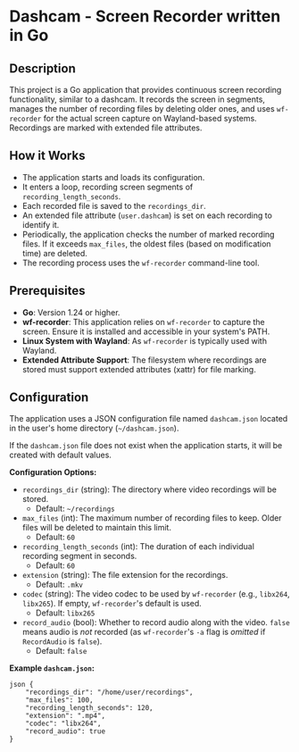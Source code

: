 # Dashcam - Screen Recorder written in Go

## Description

This project is a Go application that provides continuous screen recording functionality, similar to a dashcam. It records the screen in segments, manages the number of recording files by deleting older ones, and uses `wf-recorder` for the actual screen capture on Wayland-based systems. Recordings are marked with extended file attributes.

## How it Works

*   The application starts and loads its configuration.
*   It enters a loop, recording screen segments of `recording_length_seconds`.
*   Each recorded file is saved to the `recordings_dir`.
*   An extended file attribute (`user.dashcam`) is set on each recording to identify it.
*   Periodically, the application checks the number of marked recording files. If it exceeds `max_files`, the oldest files (based on modification time) are deleted.
*   The recording process uses the `wf-recorder` command-line tool.

## Prerequisites

*   **Go**: Version 1.24 or higher.
*   **wf-recorder**: This application relies on `wf-recorder` to capture the screen. Ensure it is installed and accessible in your system's PATH.
*   **Linux System with Wayland**: As `wf-recorder` is typically used with Wayland.
*   **Extended Attribute Support**: The filesystem where recordings are stored must support extended attributes (xattr) for file marking.

## Configuration

The application uses a JSON configuration file named `dashcam.json` located in the user's home directory (`~/dashcam.json`).

If the `dashcam.json` file does not exist when the application starts, it will be created with default values.

**Configuration Options:**

*   `recordings_dir` (string): The directory where video recordings will be stored.
    *   Default: `~/recordings`
*   `max_files` (int): The maximum number of recording files to keep. Older files will be deleted to maintain this limit.
    *   Default: `60`
*   `recording_length_seconds` (int): The duration of each individual recording segment in seconds.
    *   Default: `60`
*   `extension` (string): The file extension for the recordings.
    *   Default: `.mkv`
*   `codec` (string): The video codec to be used by `wf-recorder` (e.g., `libx264`, `libx265`). If empty, `wf-recorder`'s default is used.
    *   Default: `libx265`
*   `record_audio` (bool): Whether to record audio along with the video. `false` means audio is *not* recorded (as `wf-recorder`'s `-a` flag is *omitted* if `RecordAudio` is `false`).
    *   Default: `false`

**Example `dashcam.json`:**

```
json { 
    "recordings_dir": "/home/user/recordings", 
    "max_files": 100, 
    "recording_length_seconds": 120, 
    "extension": ".mp4", 
    "codec": "libx264", 
    "record_audio": true 
}
```

